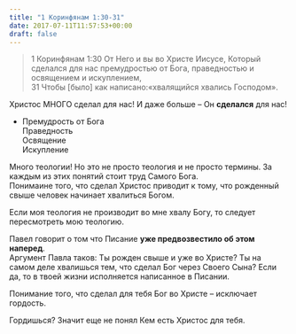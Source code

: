```yaml
---
title: "1 Коринфянам 1:30-31"
date: 2017-07-11T11:57:53+00:00
draft: false
---
```


> 1 Коринфянам 1:30 От Него и вы во Христе Иисусе, Который сделался для нас премудростью от Бога, праведностью и освящением и искуплением,  
> 31 Чтобы [было] как написано:«хвалящийся хвались Господом».



Христос МНОГО сделал для нас! И даже больше &#8211; Он **сделался** для нас!

  * Премудрость от Бога  
    Праведность  
    Освящение  
    Искупление

Много теологии! Но это не просто теология и не просто термины. За каждым из этих понятий стоит труд Самого Бога.  
Понимаине того, что сделал Христос приводит к тому, что рожденный свыше человек начинает хвалиться Богом.

Если моя теология не производит во мне хвалу Богу, то следует пересмотреть мою теологию.

Павел говорит о том что Писание **уже предвозвестило об этом наперед**.  
Аргумент Павла таков: Ты рожден свыше и уже во Христе? Ты на самом деле хвалишься тем, что сделал Бог через Своего Сына? Если да, то в твоей жизни исполняется написанное в Писании.

Понимание того, что сделал для тебя Бог во Христе &#8211; исключает гордость.

Гордишься? Значит еще не понял Кем есть Христос для тебя.
